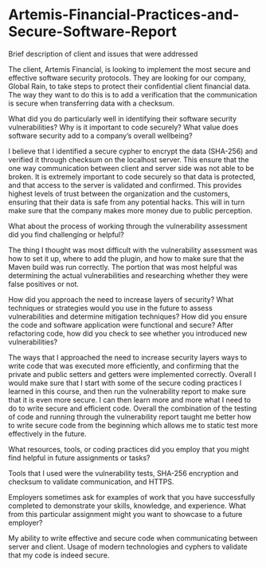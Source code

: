 # Artemis-Financial-Practices-and-Secure-Software-Report

Brief description of client and issues that were addressed

  The client, Artemis Financial, is looking to implement the most secure and effective software security protocols. They are looking for our company, Global Rain, to take steps to protect their confidential client financial data. The way they want to do this is to add a verification that the communication is secure when transferring data with a checksum. 
  
What did you do particularly well in identifying their software security vulnerabilities? Why is it important to code securely? What value does software security add to a company’s overall wellbeing?

  I believe that I identified a secure cypher to encrypt the data (SHA-256) and verified it through checksum on the localhost server. This ensure that the one way communication between client and server side was not able to be broken. It is extremely important to code securely so that data is protected, and that access to the server is validated and confirmed. This provides highest levels of trust between the organization and the customers, ensuring that their data is safe from any potential hacks. This will in turn make sure that the company makes more money due to public perception. 
  
What about the process of working through the vulnerability assessment did you find challenging or helpful?

  The thing I thought was most difficult with the vulnerability assessment was how to set it up, where to add the plugin, and how to make sure that the Maven build was run correctly. The portion that was most helpful was determining the actual vulnerabilities and researching whether they were false positives or not.
  
How did you approach the need to increase layers of security? What techniques or strategies would you use in the future to assess vulnerabilities and determine mitigation techniques? How did you ensure the code and software application were functional and secure? After refactoring code, how did you check to see whether you introduced new vulnerabilities?


  The ways that I approached the need to increase security layers ways to write code that was executed more efficiently, and confirming that the private and public setters and getters were implemented correctly. Overall I would make sure that I start with some of the secure coding practices I learned in this course, and then run the vulnerability report to make sure that it is even more secure. I can then learn more and more what I need to do to write secure and efficient code. Overall the combination of the testing of code and running through the vulnerability report taught me better how to write secure code from the beginning which allows me to static test more effectively in the future.
  

What resources, tools, or coding practices did you employ that you might find helpful in future assignments or tasks?

  Tools that I used were the vulnerability tests, SHA-256 encryption and checksum to validate communication, and HTTPS.
  
Employers sometimes ask for examples of work that you have successfully completed to demonstrate your skills, knowledge, and experience. What from this particular assignment might you want to showcase to a future employer?

  My ability to write effective and secure code when communicating between server and client. Usage of modern technologies and cyphers to validate that my code is indeed secure.

